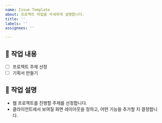 ```yaml
---
name: Issue Template
about: 프로젝트 작업을 자세하게 설명합니다.
title: ''
labels: ''
assignees: ''

---
```


## 🥝 작업 내용

- [ ] 프로젝트 주제 선정
- [ ] 기획서 만들기

## 🌽 작업 설명

- 웹 프로젝트를 진행할 주제를 선정합니다.
- 클라이언트에서 보여질 화면 레이아웃을 정하고, 어떤 기능을 추가할 지 결정합니다.
